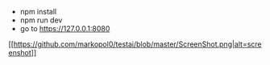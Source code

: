 - npm install
- npm run dev
- go to https://127.0.0.1:8080

[[https://github.com/markopol0/testai/blob/master/ScreenShot.png|alt=screenshot]]